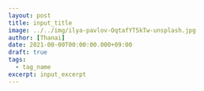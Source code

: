 ```yaml
---
layout: post
title: input_title
image: ../../img/ilya-pavlov-OqtafYT5kTw-unsplash.jpg
author: [Thanai]
date: 2021-00-00T00:00:00.000+09:00
draft: true
tags:
  - tag_name
excerpt: input_excerpt
---
```

